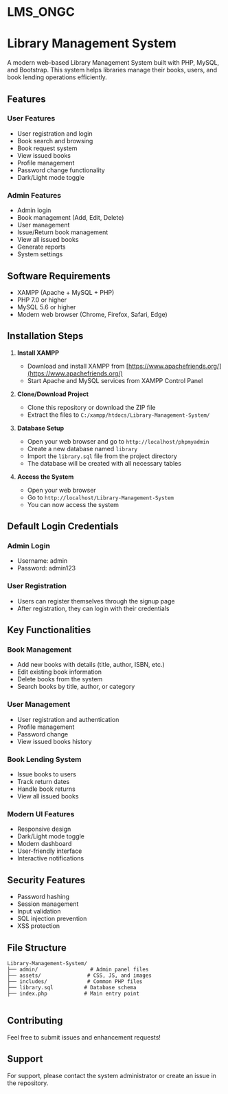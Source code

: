 # LMS_ONGC

# Library Management System

A modern web-based Library Management System built with PHP, MySQL, and Bootstrap. This system helps libraries manage their books, users, and book lending operations efficiently.

## Features

### User Features
- User registration and login
- Book search and browsing
- Book request system
- View issued books
- Profile management
- Password change functionality
- Dark/Light mode toggle

### Admin Features
- Admin login
- Book management (Add, Edit, Delete)
- User management
- Issue/Return book management
- View all issued books
- Generate reports
- System settings

## Software Requirements

- XAMPP (Apache + MySQL + PHP)
- PHP 7.0 or higher
- MySQL 5.6 or higher
- Modern web browser (Chrome, Firefox, Safari, Edge)

## Installation Steps

1. **Install XAMPP**
   - Download and install XAMPP from [https://www.apachefriends.org/](https://www.apachefriends.org/)
   - Start Apache and MySQL services from XAMPP Control Panel

2. **Clone/Download Project**
   - Clone this repository or download the ZIP file
   - Extract the files to `C:/xampp/htdocs/Library-Management-System/`

3. **Database Setup**
   - Open your web browser and go to `http://localhost/phpmyadmin`
   - Create a new database named `library`
   - Import the `library.sql` file from the project directory
   - The database will be created with all necessary tables

4. **Access the System**
   - Open your web browser
   - Go to `http://localhost/Library-Management-System`
   - You can now access the system

## Default Login Credentials

### Admin Login
- Username: admin
- Password: admin123

### User Registration
- Users can register themselves through the signup page
- After registration, they can login with their credentials

## Key Functionalities

### Book Management
- Add new books with details (title, author, ISBN, etc.)
- Edit existing book information
- Delete books from the system
- Search books by title, author, or category

### User Management
- User registration and authentication
- Profile management
- Password change
- View issued books history

### Book Lending System
- Issue books to users
- Track return dates
- Handle book returns
- View all issued books

### Modern UI Features
- Responsive design
- Dark/Light mode toggle
- Modern dashboard
- User-friendly interface
- Interactive notifications

## Security Features
- Password hashing
- Session management
- Input validation
- SQL injection prevention
- XSS protection

## File Structure
```
Library-Management-System/
├── admin/                 # Admin panel files
├── assets/               # CSS, JS, and images
├── includes/             # Common PHP files
├── library.sql          # Database schema
├── index.php            # Main entry point
           
```

## Contributing
Feel free to submit issues and enhancement requests!


## Support
For support, please contact the system administrator or create an issue in the repository. 
